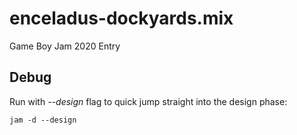 # enceladus-dockyards.mix
Game Boy Jam 2020 Entry

## Debug

Run with _--design_ flag to quick jump straight into the design phase:

```
jam -d --design
```

